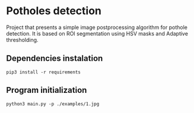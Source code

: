 # Potholes detection 

Project that presents a simple image postprocessing algorithm for pothole detection. It is based on ROI segmentation using HSV masks and Adaptive thresholding.

## Dependencies instalation

```
pip3 install -r requirements
```

## Program initialization

```
python3 main.py -p ./examples/1.jpg
```
